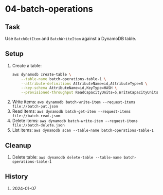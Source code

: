 # 04-batch-operations

## Task
Use `BatchGetItem` and `BatchWriteItem` against a DynamoDB table.

## Setup
1. Create a table:
    ```bash
    aws dynamodb create-table \
        --table-name batch-operations-table-1 \
        --attribute-definitions AttributeName=id,AttributeType=S \
        --key-schema AttributeName=id,KeyType=HASH \
        --provisioned-throughput ReadCapacityUnits=5,WriteCapacityUnits=5
    ```
2. Write items: `aws dynamodb batch-write-item --request-items file://batch-put.json`
3. Read items: `aws dynamodb batch-get-item --request-items file://batch-read.json`
4. Delete items: `aws dynamodb batch-write-item --request-items file://batch-delete.json`
5. List items: `aws dynamodb scan --table-name batch-operations-table-1`

## Cleanup
1. Delete table: `aws dynamodb delete-table --table-name batch-operations-table-1`

## History
1. 2024-01-07
